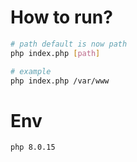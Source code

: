 # How to run?
```bash
# path default is now path
php index.php [path]

# example
php index.php /var/www
```

# Env
```
php 8.0.15
```